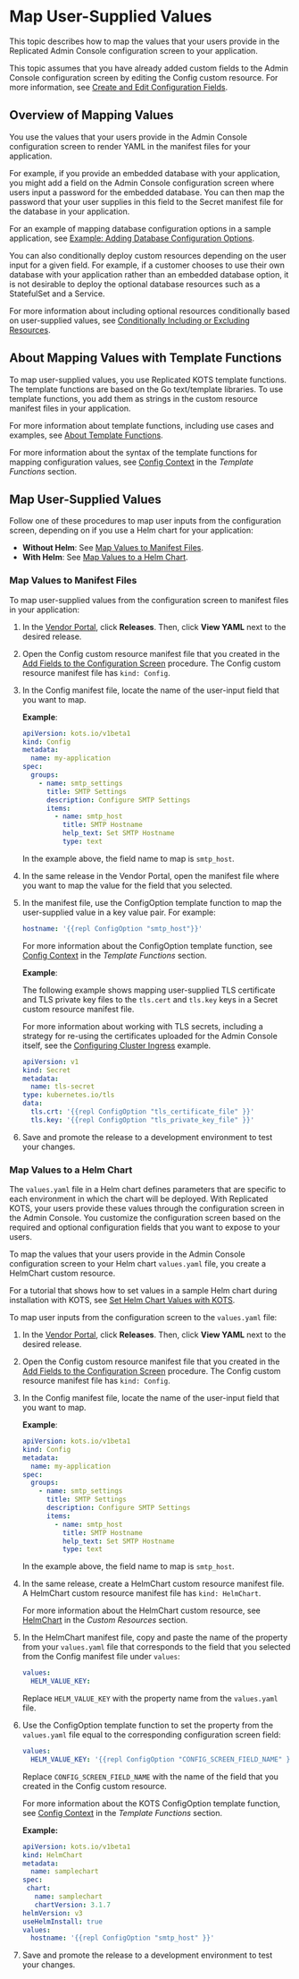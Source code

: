 # Map User-Supplied Values

This topic describes how to map the values that your users provide in the Replicated Admin Console configuration screen to your application.

This topic assumes that you have already added custom fields to the Admin Console configuration screen by editing the Config custom resource. For more information, see [Create and Edit Configuration Fields](admin-console-customize-config-screen).

## Overview of Mapping Values

You use the values that your users provide in the Admin Console configuration screen to render YAML in the manifest files for your application.

For example, if you provide an embedded database with your application, you might add a field on the Admin Console configuration screen where users input a password for the embedded database. You can then map the password that your user supplies in this field to the Secret manifest file for the database in your application.

For an example of mapping database configuration options in a sample application, see [Example: Adding Database Configuration Options](tutorial-adding-db-config).

You can also conditionally deploy custom resources depending on the user input for a given field. For example, if a customer chooses to use their own database with your application rather than an embedded database option, it is not desirable to deploy the optional database resources such as a StatefulSet and a Service.

For more information about including optional resources conditionally based on user-supplied values, see [Conditionally Including or Excluding Resources](packaging-include-resources).

## About Mapping Values with Template Functions

To map user-supplied values, you use Replicated KOTS template functions. The template functions are based on the Go text/template libraries. To use template functions, you add them as strings in the custom resource manifest files in your application.

For more information about template functions, including use cases and examples, see [About Template Functions](/reference/template-functions-about).

For more information about the syntax of the template functions for mapping configuration values, see [Config Context](/reference/template-functions-config-context) in the _Template Functions_ section.

## Map User-Supplied Values

Follow one of these procedures to map user inputs from the configuration screen, depending on if you use a Helm chart for your application:

* **Without Helm**: See [Map Values to Manifest Files](#map-values-to-manifest-files).
* **With Helm**: See [Map Values to a Helm Chart](#map-values-to-a-helm-chart).

### Map Values to Manifest Files

To map user-supplied values from the configuration screen to manifest files in your application:

1. In the [Vendor Portal](https://vendor.replicated.com/apps), click **Releases**. Then, click **View YAML** next to the desired release.

1. Open the Config custom resource manifest file that you created in the [Add Fields to the Configuration Screen](admin-console-customize-config-screen#add-fields-to-the-configuration-screen) procedure. The Config custom resource manifest file has `kind: Config`.

1. In the Config manifest file, locate the name of the user-input field that you want to map.

   **Example**:

   ```yaml
   apiVersion: kots.io/v1beta1
   kind: Config
   metadata:
     name: my-application
   spec:
     groups:
       - name: smtp_settings
         title: SMTP Settings
         description: Configure SMTP Settings
         items:
           - name: smtp_host
             title: SMTP Hostname
             help_text: Set SMTP Hostname
             type: text
   ```

   In the example above, the field name to map is `smtp_host`.

1. In the same release in the Vendor Portal, open the manifest file where you want to map the value for the field that you selected.

1. In the manifest file, use the ConfigOption template function to map the user-supplied value in a key value pair. For example:

   ```yaml
   hostname: '{{repl ConfigOption "smtp_host"}}'
   ```

   For more information about the ConfigOption template function, see [Config Context](../reference/template-functions-config-context#configoption) in the _Template Functions_ section.

   **Example**:

   The following example shows mapping user-supplied TLS certificate and TLS private key files to the `tls.cert` and `tls.key` keys in a Secret custom resource manifest file.

   For more information about working with TLS secrets, including a strategy for re-using the certificates uploaded for the Admin Console itself, see the [Configuring Cluster Ingress](packaging-ingress) example.

   ```yaml
   apiVersion: v1
   kind: Secret
   metadata:
     name: tls-secret
   type: kubernetes.io/tls
   data:
     tls.crt: '{{repl ConfigOption "tls_certificate_file" }}'
     tls.key: '{{repl ConfigOption "tls_private_key_file" }}'
   ```

1. Save and promote the release to a development environment to test your changes.

### Map Values to a Helm Chart

The `values.yaml` file in a Helm chart defines parameters that are specific to each environment in which the chart will be deployed. With Replicated KOTS, your users provide these values through the configuration screen in the Admin Console. You customize the configuration screen based on the required and optional configuration fields that you want to expose to your users.

To map the values that your users provide in the Admin Console configuration screen to your Helm chart `values.yaml` file, you create a HelmChart custom resource.

For a tutorial that shows how to set values in a sample Helm chart during installation with KOTS, see [Set Helm Chart Values with KOTS](/vendor/tutorial-config-setup).

To map user inputs from the configuration screen to the `values.yaml` file:

1. In the [Vendor Portal](https://vendor.replicated.com/apps), click **Releases**. Then, click **View YAML** next to the desired release.

1. Open the Config custom resource manifest file that you created in the [Add Fields to the Configuration Screen](admin-console-customize-config-screen#add-fields-to-the-configuration-screen) procedure. The Config custom resource manifest file has `kind: Config`.

1. In the Config manifest file, locate the name of the user-input field that you want to map.

   **Example**:

   ```yaml
   apiVersion: kots.io/v1beta1
   kind: Config
   metadata:
     name: my-application
   spec:
     groups:
       - name: smtp_settings
         title: SMTP Settings
         description: Configure SMTP Settings
         items:
           - name: smtp_host
             title: SMTP Hostname
             help_text: Set SMTP Hostname
             type: text
   ```

   In the example above, the field name to map is `smtp_host`.

1. In the same release, create a HelmChart custom resource manifest file. A HelmChart custom resource manifest file has `kind: HelmChart`.

   For more information about the HelmChart custom resource, see [HelmChart](../reference/custom-resource-helmchart) in the _Custom Resources_ section.

1. In the HelmChart manifest file, copy and paste the name of the property from your `values.yaml` file that corresponds to the field that you selected from the Config manifest file under `values`:

   ```yaml
   values:
     HELM_VALUE_KEY:
   ```
   Replace `HELM_VALUE_KEY` with the property name from the `values.yaml` file.

1. Use the ConfigOption template function to set the property from the `values.yaml` file equal to the corresponding configuration screen field:

   ```yaml
   values:
     HELM_VALUE_KEY: '{{repl ConfigOption "CONFIG_SCREEN_FIELD_NAME" }}'
   ```
   Replace `CONFIG_SCREEN_FIELD_NAME` with the name of the field that you created in the Config custom resource.

   For more information about the KOTS ConfigOption template function, see [Config Context](../reference/template-functions-config-context#configoption) in the _Template Functions_ section.

   **Example:**

   ```yaml
   apiVersion: kots.io/v1beta1
   kind: HelmChart
   metadata:
     name: samplechart
   spec:
    chart:
      name: samplechart
      chartVersion: 3.1.7
   helmVersion: v3
   useHelmInstall: true  
   values:
     hostname: '{{repl ConfigOption "smtp_host" }}'
   ```

1. Save and promote the release to a development environment to test your changes.